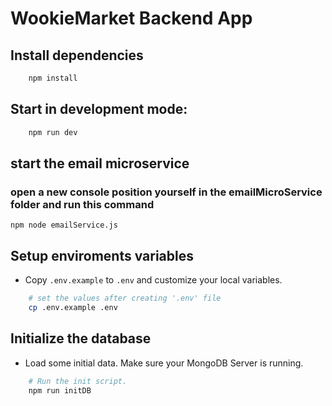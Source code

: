 # WookieMarket Backend App

## Install dependencies

```sh
    npm install
```

## Start in development mode:

```sh
    npm run dev
```

## start the email microservice

### open a new console position yourself in the emailMicroService folder and run this command

```
npm node emailService.js
```

## Setup enviroments variables

- Copy `.env.example` to `.env` and customize your local variables.

```sh
    # set the values after creating '.env' file
    cp .env.example .env
```

## Initialize the database

- Load some initial data. Make sure your MongoDB Server is running.

```sh
    # Run the init script.
    npm run initDB
```
